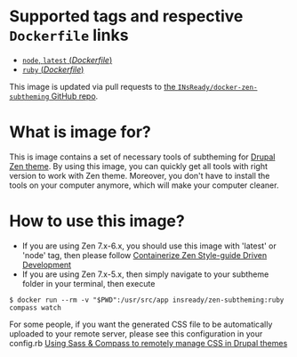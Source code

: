 # Supported tags and respective `Dockerfile` links

-	[`node`, `latest` (*Dockerfile*)](https://github.com/INsReady/docker-zen-subtheming/blob/master/Dockerfile)
-	[`ruby` (*Dockerfile*)](https://github.com/INsReady/docker-zen-subtheming/blob/ruby/Dockerfile)

This image is updated via pull requests to [the `INsReady/docker-zen-subtheming` GitHub repo](https://github.com/INsReady/docker-zen-subtheming).

# What is image for?
This is image contains a set of necessary tools of subtheming for [Drupal Zen theme](https://www.drupal.org/project/zen). By using this image, you can quickly get all tools with right version to work with Zen theme. Moreover, you don't have to install the tools on your computer anymore, which will make your computer cleaner.

# How to use this image?

- If you are using Zen 7.x-6.x, you should use this image with 'latest' or 'node' tag, then please follow [Containerize Zen Style-guide Driven Development](https://insready.com/en/blog/containerize-zen-style-guide-driven-development)
- If you are using Zen 7.x-5.x, then simply navigate to your subtheme folder in your terminal, then execute
```console
$ docker run --rm -v "$PWD":/usr/src/app insready/zen-subtheming:ruby compass watch
```
For some people, if you want the generated CSS file to be automatically uploaded to your remote server, please see this configuration in your config.rb [Using Sass & Compass to remotely manage CSS in Drupal themes](https://insready.com/en/blog/using-sass-compass-remotely-manage-css-drupal-themes)
